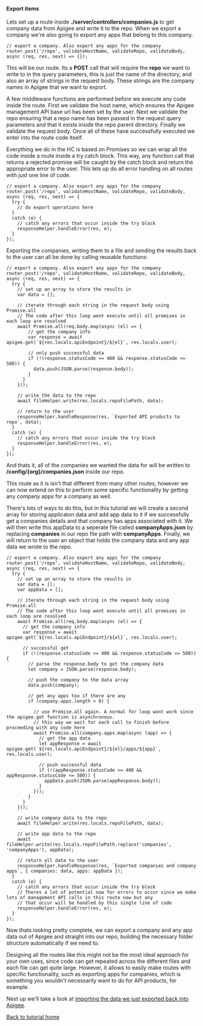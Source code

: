 #### Export items
Lets set up a route inside **./server/controllers/companies.js** to get company data from Apigee and write it to the repo. When we export a company we're also going to export any apps that belong to this company.

```
// export a company. Also export any apps for the company
router.post('/repo', validateHostName, validateRepo, validateBody, async (req, res, next) => {});
```

This will be our route. Its a **POST** call that will require the **repo** we want to write to in the query parameters, this is just the name of the directory, and also an array of strings in the request body. These strings are the company names in Apigee that we want to export.

A few middleware functions are performed before we execute any code inside the route. First we validate the host name, which ensures the Apigee management API base url has been set by the user. Next we validate the repo ensuring that a repo name has been passed in the request query parameters and that it exists inside the repo parent directory. Finally we validate the request body. Once all of these have successfully executed we enter into the route code itself.

Everything we do in the HC is based on Promises so we can wrap all the code inside a route inside a try catch block. This way, any function call that returns a rejected promise will be caught by the catch block and return the appropriate error to the user. This lets up do all error handling on all routes with just one line of code.

```
// export a company. Also export any apps for the company
router.post('/repo', validateHostName, validateRepo, validateBody, async (req, res, next) => {
  try {
    // do export operations here
  }
  catch (e) {
    // catch any errors that occur inside the try block
    responseHelper.handleError(res, e);
  }
});
```

Exporting the companies, writing them to a file and sending the results back to the user can all be done by calling reusable functions:

```
// export a company. Also export any apps for the company
router.post('/repo', validateHostName, validateRepo, validateBody, async (req, res, next) => {
  try {
    // set up an array to store the results in
    var data = [];

    // iterate through each string in the request body using Promise.all
    // The code after this loop wont execute until all promises in each loop are resolved
    await Promise.all(req.body.map(async (el) => {
        // get the company info
        var response = await apigee.get(`${res.locals.apiEndpoint}/${el}`, res.locals.user);
        
        // only push successful data
        if (!(response.statusCode >= 400 && response.statusCode <= 500)) {
          data.push(JSON.parse(response.body));
        }
      }
    }));

    // write the data to the repo
    await fileHelper.write(res.locals.repoFilePath, data);

    // return to the user
    responseHelper.handleResponse(res, `Exported API products to repo`, data);
  }
  catch (e) {
    // catch any errors that occur inside the try block
    responseHelper.handleError(res, e);
  }
});
```

And thats it, all of the companies we wanted the data for will be written to **/config/{org}/companies.json** inside our repo. 

This route as it is isn't that different from many other routes, however we can now extend on this to perform some specific functionality by getting any company apps for a company as well.

There's lots of ways to do this, but in this tutorial we will create a second array for storing applicaton data and add app data to it if we successfully get a companies details and that company has apps associated with it. We will then write this appData to a seperate file called **companyApps.json** by replacing **companies** in our repo file path with **companyApps**. Finally, we will return to the user an object that holds the company data and any app data we wrote to the repo.

```
// export a company. Also export any apps for the company
router.post('/repo', validateHostName, validateRepo, validateBody, async (req, res, next) => {
  try {
    // set up an array to store the results in
    var data = [];
    var appData = [];

    // iterate through each string in the request body using Promise.all
    // The code after this loop wont execute until all promises in each loop are resolved
    await Promise.all(req.body.map(async (el) => {
      // get the company info
      var response = await apigee.get(`${res.locals.apiEndpoint}/${el}`, res.locals.user);

      // successful get
      if (!(response.statusCode >= 400 && response.statusCode <= 500)) {
        // parse the response.body to get the company data
        let company = JSON.parse(response.body);

        // push the company to the data array
        data.push(company);

        // get any apps too if there are any
        if (company.apps.length > 0) {

          // use Promise.all again. A normal for loop wont work since the apigee.get function is asynchronous.
          // this way we wait for each call to finish before proceeding with any code here
          await Promise.all(company.apps.map(async (app) => {
            // get the app data
            let appResponse = await apigee.get(`${res.locals.apiEndpoint}/${el}/apps/${app}`, res.locals.user);

            // push successful data
            if (!(appResponse.statusCode >= 400 && appResponse.statusCode <= 500)) {
              appData.push(JSON.parse(appResponse.body));
            }
          }));
        }
      }
    }));

    // write company data to the repo
    await fileHelper.write(res.locals.repoFilePath, data);

    // write app data to the repo
    await fileHelper.write(res.locals.repoFilePath.replace('companies', 'companyApps'), appData);

    // return all data to the user
    responseHelper.handleResponse(res, `Exported companies and company apps`, { companies: data, apps: appData });
  }
  catch (e) {
    // catch any errors that occur inside the try block
    // Theres a lot of potential now for errors to occur since we make lots of management API calls in this route now but any
    // that occur will be handled by this single line of code
    responseHelper.handleError(res, e);
  }
});
```

Now thats looking pretty complete, we can export a company and any app data out of Apigee and straight into our repo, building the necessary folder structure automatically if we need to. 

Designing all the routes like this might not be the most ideal approach for your own uses, since code can get repeated across the different files and each file can get quite large. However, it allows to easily make routes with specific functionality, such as exporting apps for companies, which is something you wouldn't necessarily want to do for API products, for example.

Next up we'll take a look at [importing the data we just exported back into Apigee](./import.md).

[Back to tutorial home](./intro.md)

